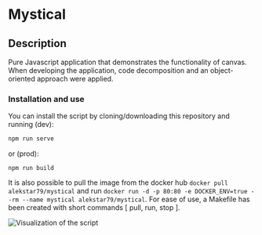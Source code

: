 # Mystical

## Description  
Pure Javascript application that demonstrates the functionality of canvas. When developing the application, code decomposition and an object-oriented approach were applied.

### Installation and use
You can install the script by cloning/downloading this repository and running (dev):

````bash
npm run serve
````

or (prod):

````shell
npm run build
````

It is also possible to pull the image from the docker hub `docker pull alekstar79/mystical` and run `docker run -d -p 80:80 -e DOCKER_ENV=true --rm --name mystical alekstar79/mystical`.
For ease of use, a Makefile has been created with short commands [ pull, run, stop ].

![Visualization of the script](src/assets/review.gif "Mystical")
